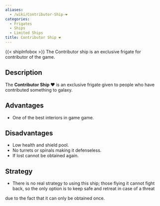 ```yaml
---
aliases:
  - /wiki/Contributor-Ship-❤️
categories:
  - Frigates
  - Ships
  - Limited Ships
title: Contributor Ship ❤️
---
```


{{< shipInfobox >}} The Contributor ship is an exclusive frigate for contributor of the game.

## Description

The **Contributor Ship ❤️** is an exclusive frigate given to people who have contributed something to galaxy.

## Advantages

- One of the best interiors in game game.

## Disadvantages

- Low health and shield pool.
- No turrets or spinals making it defenseless.
- If lost cannot be obtained again.

## Strategy

- There is no real strategy to using this ship; those flying it cannot fight back, so the only option is to keep safe and retreat in case of a threat

due to the fact that it can only be obtained once.
